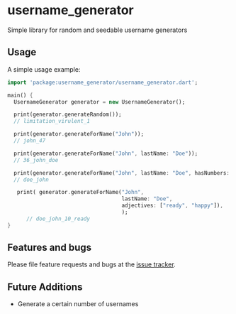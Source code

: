 # username_generator

Simple library for random and seedable username generators

## Usage

A simple usage example:
```dart
import 'package:username_generator/username_generator.dart';

main() {
  UsernameGenerator generator = new UsernameGenerator();

  print(generator.generateRandom());
  // limitation_virulent_1

  print(generator.generateForName("John"));
  // john_47

  print(generator.generateForName("John", lastName: "Doe"));
  // 36_john_doe

  print(generator.generateForName("John", lastName: "Doe", hasNumbers: false));
  // doe_john

   print( generator.generateForName("John",
                                    lastName: "Doe", 
                                    adjectives: ["ready", "happy"]),
                                    );
      // doe_john_10_ready
}
```
## Features and bugs

Please file feature requests and bugs at the [issue tracker][tracker].

[tracker]: https://github.com/prikeshsavla/username_generator.dart/issues


## Future Additions
- Generate a certain number of usernames